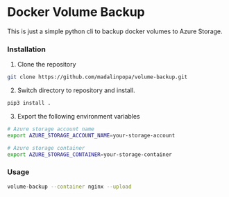 # Docker Volume Backup

This is just a simple python cli to backup docker volumes to Azure Storage.

### Installation

1. Clone the repository
```bash
git clone https://github.com/madalinpopa/volume-backup.git
```

2. Switch directory to repository and install.
```bash
pip3 install .
```
3. Export the following environment variables

```bash
# Azure storage account name
export AZURE_STORAGE_ACCOUNT_NAME=your-storage-account

# Azure storage container
export AZURE_STORAGE_CONTAINER=your-storage-container
```

### Usage

```bash
volume-backup --container nginx --upload
```
